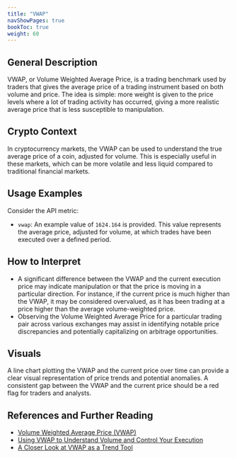 ```yaml
---
title: "VWAP"
navShowPages: true
bookToc: true
weight: 60
---
```


## General Description

VWAP, or Volume Weighted Average Price, is a trading benchmark used by traders that gives the average price of a trading instrument based on both volume and price. The idea is simple: more weight is given to the price levels where a lot of trading activity has occurred, giving a more realistic average price that is less susceptible to manipulation.

## Crypto Context

In cryptocurrency markets, the VWAP can be used to understand the true average price of a coin, adjusted for volume. This is especially useful in these markets, which can be more volatile and less liquid compared to traditional financial markets.

## Usage Examples

Consider the API metric:

- `vwap`: An example value of `1624.164` is provided. This value represents the average price, adjusted for volume, at which trades have been executed over a defined period.

## How to Interpret

- A significant difference between the VWAP and the current execution price may indicate manipulation or that the price is moving in a particular direction. For instance, if the current price is much higher than the VWAP, it may be considered overvalued, as it has been trading at a price higher than the average volume-weighted price.
- Observing the Volume Weighted Average Price for a particular trading pair across various exchanges may assist in identifying notable price discrepancies and potentially capitalizing on arbitrage opportunities.

## Visuals

A line chart plotting the VWAP and the current price over time can provide a clear visual representation of price trends and potential anomalies. A consistent gap between the VWAP and the current price should be a red flag for traders and analysts.

## References and Further Reading

- [Volume Weighted Average Price (VWAP)](https://www.investopedia.com/terms/v/vwap.asp)
- [Using VWAP to Understand Volume and Control Your Execution](https://www.traderhq.com/using-vwap-understand-volume-control-execution/)
- [A Closer Look at VWAP as a Trend Tool](https://tickertape.tdameritrade.com/trading/vwap-volume-weighted-average-price-trend-17328)
